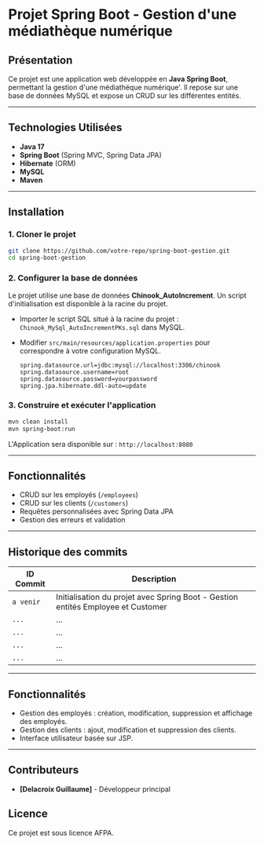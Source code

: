 # Projet Spring Boot - Gestion d'une médiathèque numérique

## Présentation

Ce projet est une application web développée en **Java Spring Boot**, permettant la gestion d'une médiathéque numérique'. Il repose sur une base de données MySQL et expose un CRUD sur les différentes entités.

---

## Technologies Utilisées
- **Java 17**
- **Spring Boot** (Spring MVC, Spring Data JPA)
- **Hibernate** (ORM)
- **MySQL**
- **Maven**

---

## Installation

### 1. Cloner le projet
```bash
git clone https://github.com/votre-repo/spring-boot-gestion.git
cd spring-boot-gestion
```

### 2. Configurer la base de données
Le projet utilise une base de données **Chinook_AutoIncrement**. Un script d'initialisation est disponible à la racine du projet.


 - Importer le script SQL situé à la racine du projet : `Chinook_MySql_AutoIncrementPKs.sql` dans MySQL.
 - Modifier `src/main/resources/application.properties` pour correspondre à votre configuration MySQL.

   ```properties
   spring.datasource.url=jdbc:mysql://localhost:3306/chinook
   spring.datasource.username=root
   spring.datasource.password=yourpassword
   spring.jpa.hibernate.ddl-auto=update
   ```

  

### 3. **Construire et exécuter l'application**
   ```bash
   mvn clean install
   mvn spring-boot:run
   ```


L'Application sera disponible sur : `http://localhost:8080`

---

## Fonctionnalités
- CRUD sur les employés (`/employees`)
- CRUD sur les clients (`/customers`)
- Requêtes personnalisées avec Spring Data JPA
- Gestion des erreurs et validation

---

## Historique des commits
| ID Commit  | Description |
|------------|------------|
| `a venir`  | Initialisation du projet avec Spring Boot - Gestion entités Employee et Customer |
| `...`  | ... |
| `...`  | ... |
| `...`  | ... |
| `...`  | ... |

---

## Fonctionnalités
- Gestion des employés : création, modification, suppression et affichage des employés.
- Gestion des clients : ajout, modification et suppression des clients.
- Interface utilisateur basée sur JSP.

---

## Contributeurs
- **[Delacroix Guillaume]** - Développeur principal

## Licence
Ce projet est sous licence AFPA.

